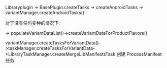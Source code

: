 Libraryplugin -> BasePlugin.createTasks -> createAndroidTasks -> variantManager.createAndroidTasks()

对于没有任何变种的情况下:

-> populateVariantDataList()->createVariantDataForProductFlavors()



variantManager.createTasksForVariantData()->taskManager.createTasksForVariantData->LibraryTaskManager.createMergeLibManifestsTask 创建 ProcessManifest 任务.



